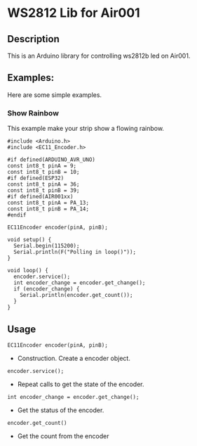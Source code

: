 # WS2812 Lib for Air001

## Description
This is an Arduino library for controlling ws2812b led on Air001.

## Examples:

Here are some simple examples.

### Show Rainbow
This example make your strip show a flowing rainbow.

```
#include <Arduino.h>
#include <EC11_Encoder.h>

#if defined(ARDUINO_AVR_UNO)
const int8_t pinA = 9;
const int8_t pinB = 10;
#if defined(ESP32)
const int8_t pinA = 36;
const int8_t pinB = 39;
#if defined(AIR001xx)
const int8_t pinA = PA_13;
const int8_t pinB = PA_14;
#endif

EC11Encoder encoder(pinA, pinB);

void setup() {
  Serial.begin(115200);
  Serial.println(F("Polling in loop()"));
}

void loop() {
  encoder.service();                          
  int encoder_change = encoder.get_change();  
  if (encoder_change) {
    Serial.println(encoder.get_count());    
  }
}
```

## Usage
```
EC11Encoder encoder(pinA, pinB);
```
* Construction. Create a encoder object.

```
encoder.service();  
```
* Repeat calls to get the state of the encoder.
```
int encoder_change = encoder.get_change();  
```
* Get the status of the encoder. 

```
encoder.get_count()
```
* Get the count from the encoder


